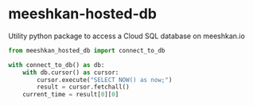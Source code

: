# meeshkan-hosted-db
Utility python package to access a Cloud SQL database on meeshkan.io

```python
from meeshkan_hosted_db import connect_to_db

with connect_to_db() as db:
    with db.cursor() as cursor:
        cursor.execute("SELECT NOW() as now;")
        result = cursor.fetchall()
    current_time = result[0][0]
```
